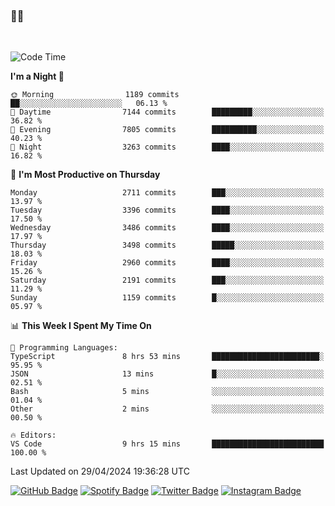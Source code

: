 ### 🤙🍺

<!-- <a href="https://github-readme-stats.vercel.app/api?username=hzak2xx&count_private=true&show_icons=true&theme=dracula">
  <img align="center" src="https://github-readme-stats.vercel.app/api?username=hzak2xx&count_private=true&show_icons=true&theme=dracula" />
</a>
</br> -->
</br>

<!--START_SECTION:waka-->
![Code Time](http://img.shields.io/badge/Code%20Time-3%2C272%20hrs%2033%20mins-blue)

**I'm a Night 🦉** 

```text
🌞 Morning                1189 commits        ██░░░░░░░░░░░░░░░░░░░░░░░   06.13 % 
🌆 Daytime                7144 commits        █████████░░░░░░░░░░░░░░░░   36.82 % 
🌃 Evening                7805 commits        ██████████░░░░░░░░░░░░░░░   40.23 % 
🌙 Night                  3263 commits        ████░░░░░░░░░░░░░░░░░░░░░   16.82 % 
```
📅 **I'm Most Productive on Thursday** 

```text
Monday                   2711 commits        ███░░░░░░░░░░░░░░░░░░░░░░   13.97 % 
Tuesday                  3396 commits        ████░░░░░░░░░░░░░░░░░░░░░   17.50 % 
Wednesday                3486 commits        ████░░░░░░░░░░░░░░░░░░░░░   17.97 % 
Thursday                 3498 commits        █████░░░░░░░░░░░░░░░░░░░░   18.03 % 
Friday                   2960 commits        ████░░░░░░░░░░░░░░░░░░░░░   15.26 % 
Saturday                 2191 commits        ███░░░░░░░░░░░░░░░░░░░░░░   11.29 % 
Sunday                   1159 commits        █░░░░░░░░░░░░░░░░░░░░░░░░   05.97 % 
```


📊 **This Week I Spent My Time On** 

```text
💬 Programming Languages: 
TypeScript               8 hrs 53 mins       ████████████████████████░   95.95 % 
JSON                     13 mins             █░░░░░░░░░░░░░░░░░░░░░░░░   02.51 % 
Bash                     5 mins              ░░░░░░░░░░░░░░░░░░░░░░░░░   01.04 % 
Other                    2 mins              ░░░░░░░░░░░░░░░░░░░░░░░░░   00.50 % 

🔥 Editors: 
VS Code                  9 hrs 15 mins       █████████████████████████   100.00 % 
```


 Last Updated on 29/04/2024 19:36:28 UTC
<!--END_SECTION:waka-->

[![GitHub Badge](https://img.shields.io/badge/GitHub-100000?style=for-the-badge&logo=github&logoColor=white)](https://github.com/hzak2xx)
[![Spotify Badge](https://img.shields.io/badge/Spotify-1ED760?&style=for-the-badge&logo=spotify&logoColor=white)](https://open.spotify.com/user/uf90s6sbbh75a1mt44clkhkvf)
[![Twitter Badge](https://img.shields.io/badge/Twitter-1DA1F2?style=for-the-badge&logo=twitter&logoColor=white)](https://twitter.com/hzak2xx)
[![Instagram Badge](https://img.shields.io/badge/Instagram-E4405F?style=for-the-badge&logo=instagram&logoColor=white)](https://www.instagram.com/hzak2xx/)
